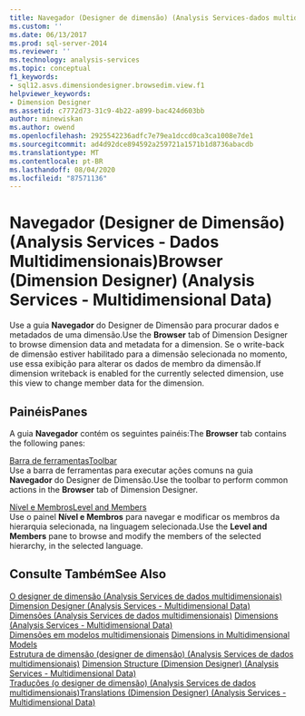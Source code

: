 ```yaml
---
title: Navegador (Designer de dimensão) (Analysis Services-dados multidimensionais) | Microsoft Docs
ms.custom: ''
ms.date: 06/13/2017
ms.prod: sql-server-2014
ms.reviewer: ''
ms.technology: analysis-services
ms.topic: conceptual
f1_keywords:
- sql12.asvs.dimensiondesigner.browsedim.view.f1
helpviewer_keywords:
- Dimension Designer
ms.assetid: c7772d73-31c9-4b22-a899-bac424d603bb
author: minewiskan
ms.author: owend
ms.openlocfilehash: 2925542236adfc7e79ea1dccd0ca3ca1008e7de1
ms.sourcegitcommit: ad4d92dce894592a259721a1571b1d8736abacdb
ms.translationtype: MT
ms.contentlocale: pt-BR
ms.lasthandoff: 08/04/2020
ms.locfileid: "87571136"
---
```

# <a name="browser-dimension-designer-analysis-services---multidimensional-data"></a><span data-ttu-id="68d52-102">Navegador (Designer de Dimensão) (Analysis Services - Dados Multidimensionais)</span><span class="sxs-lookup"><span data-stu-id="68d52-102">Browser (Dimension Designer) (Analysis Services - Multidimensional Data)</span></span>
  <span data-ttu-id="68d52-103">Use a guia **Navegador** do Designer de Dimensão para procurar dados e metadados de uma dimensão.</span><span class="sxs-lookup"><span data-stu-id="68d52-103">Use the **Browser** tab of Dimension Designer to browse dimension data and metadata for a dimension.</span></span> <span data-ttu-id="68d52-104">Se o write-back de dimensão estiver habilitado para a dimensão selecionada no momento, use essa exibição para alterar os dados de membro da dimensão.</span><span class="sxs-lookup"><span data-stu-id="68d52-104">If dimension writeback is enabled for the currently selected dimension, use this view to change member data for the dimension.</span></span>  
  
## <a name="panes"></a><span data-ttu-id="68d52-105">Painéis</span><span class="sxs-lookup"><span data-stu-id="68d52-105">Panes</span></span>  
 <span data-ttu-id="68d52-106">A guia **Navegador** contém os seguintes painéis:</span><span class="sxs-lookup"><span data-stu-id="68d52-106">The **Browser** tab contains the following panes:</span></span>  
  
 [<span data-ttu-id="68d52-107">Barra de ferramentas</span><span class="sxs-lookup"><span data-stu-id="68d52-107">Toolbar</span></span>](toolbar-browser-tab-dimension-designer-analysis-services-multidimensional-data.md)  
 <span data-ttu-id="68d52-108">Use a barra de ferramentas para executar ações comuns na guia **Navegador** do Designer de Dimensão.</span><span class="sxs-lookup"><span data-stu-id="68d52-108">Use the toolbar to perform common actions in the **Browser** tab of Dimension Designer.</span></span>  
  
 [<span data-ttu-id="68d52-109">Nível e Membros</span><span class="sxs-lookup"><span data-stu-id="68d52-109">Level and Members</span></span>](level-members-dimension-designer-analysis-services-multidimensional-data.md)  
 <span data-ttu-id="68d52-110">Use o painel **Nível e Membros** para navegar e modificar os membros da hierarquia selecionada, na linguagem selecionada.</span><span class="sxs-lookup"><span data-stu-id="68d52-110">Use the **Level and Members** pane to browse and modify the members of the selected hierarchy, in the selected language.</span></span>  
  
## <a name="see-also"></a><span data-ttu-id="68d52-111">Consulte Também</span><span class="sxs-lookup"><span data-stu-id="68d52-111">See Also</span></span>  
 <span data-ttu-id="68d52-112">[O designer de dimensão &#40;Analysis Services de dados multidimensionais&#41;](dimension-designer-analysis-services-multidimensional-data.md) </span><span class="sxs-lookup"><span data-stu-id="68d52-112">[Dimension Designer &#40;Analysis Services - Multidimensional Data&#41;](dimension-designer-analysis-services-multidimensional-data.md) </span></span>  
 <span data-ttu-id="68d52-113">[Dimensões &#40;Analysis Services de dados multidimensionais&#41;](multidimensional-models-olap-logical-dimension-objects/dimensions-analysis-services-multidimensional-data.md) </span><span class="sxs-lookup"><span data-stu-id="68d52-113">[Dimensions &#40;Analysis Services - Multidimensional Data&#41;](multidimensional-models-olap-logical-dimension-objects/dimensions-analysis-services-multidimensional-data.md) </span></span>  
 <span data-ttu-id="68d52-114">[Dimensões em modelos multidimensionais](multidimensional-models/dimensions-in-multidimensional-models.md) </span><span class="sxs-lookup"><span data-stu-id="68d52-114">[Dimensions in Multidimensional Models](multidimensional-models/dimensions-in-multidimensional-models.md) </span></span>  
 <span data-ttu-id="68d52-115">[Estrutura de dimensão &#40;designer de dimensão&#41; &#40;Analysis Services de dados multidimensionais&#41;](dimension-structure-dimension-designer-analysis-services-multidimensional-data.md) </span><span class="sxs-lookup"><span data-stu-id="68d52-115">[Dimension Structure &#40;Dimension Designer&#41; &#40;Analysis Services - Multidimensional Data&#41;](dimension-structure-dimension-designer-analysis-services-multidimensional-data.md) </span></span>  
 [<span data-ttu-id="68d52-116">Traduções &#40;o designer de dimensão&#41; &#40;Analysis Services de dados multidimensionais&#41;</span><span class="sxs-lookup"><span data-stu-id="68d52-116">Translations &#40;Dimension Designer&#41; &#40;Analysis Services - Multidimensional Data&#41;</span></span>](translations-dimension-designer-analysis-services-multidimensional-data.md)  
  
  
